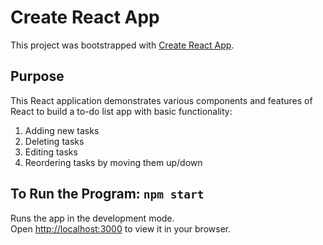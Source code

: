 # Create React App

This project was bootstrapped with [Create React App](https://github.com/facebook/create-react-app).

## Purpose

This React application demonstrates various components and features of React to build a to-do list app with basic functionality:

1. Adding new tasks
2. Deleting tasks
3. Editing tasks
4. Reordering tasks by moving them up/down

## To Run the Program: `npm start`

Runs the app in the development mode.\
Open [http://localhost:3000](http://localhost:3000) to view it in your browser.

